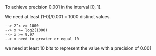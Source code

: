 To achieve precision 0.001 in the interval [0, 1].

We need at least (1-0)/0.001 = 1000 distinct values.

```
--> 2^x >= 1000
--> x >= log2(1000)
--> x >= 9.97
--> x need to greater or equal 10
```

we need at least 10 bits to represent the value with a precision of 0.001